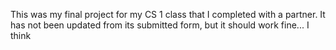 This was my final project for my CS 1 class that I completed with a partner.
It has not been updated from its submitted form, but it should work fine... I think
